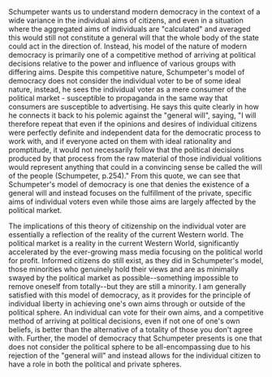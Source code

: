 Schumpeter wants us to understand modern democracy in the context of a wide variance in the individual aims of citizens, and even in a situation where the aggregated aims of individuals are "calculated" and averaged this would still not constitute a general will that the whole body of the state could act in the direction of. Instead, his model of the nature of modern democracy is primarily one of a competitive method of arriving at political decisions relative to the power and influence of various groups with differing aims. Despite this competitive nature, Schumpeter's model of democracy does not consider the individual voter to be of some ideal nature, instead, he sees the individual voter as a mere consumer of the political market - susceptible to propaganda in the same way that consumers are susceptible to advertising. He says this quite clearly in how he connects it back to his polemic against the "general will", saying, "I will therefore repeat that even if the opinions and desires of individual citizens were perfectly definite and independent data for the democratic process to work with, and if everyone acted on them with ideal rationality and promptitude, it would not necessarily follow that the political decisions produced by that process from the raw material of those individual volitions would represent anything that could in a convincing sense be called the will of the people (Schumpeter, p.254)." From this quote, we can see that Schumpeter's model of democracy is one that denies the existence of a general will and instead focuses on the fulfillment of the private, specific aims of individual voters even while those aims are largely affected by the political market.

The implications of this theory of citizenship on the individual voter are essentially a reflection of the reality of the current Western world. The political market is a reality in the current Western World, significantly accelerated by the ever-growing mass media focusing on the political world for profit. Informed citizens do still exist, as they did in Schumpeter's model, those minorities who genuinely hold their views and are as minimally swayed by the political market as possible--something impossible to remove oneself from totally--but they are still a minority. I am generally satisfied with this model of democracy, as it provides for the principle of individual liberty in achieving one's own aims through or outside of the political sphere. An individual can vote for their own aims, and a competitive method of arriving at political decisions, even if not one of one's own beliefs, is better than the alternative of a totality of those you don't agree with. Further, the model of democracy that Schumpeter presents is one that does not consider the political sphere to be all-encompassing due to his rejection of the "general will" and instead allows for the individual citizen to have a role in both the political and private spheres.
